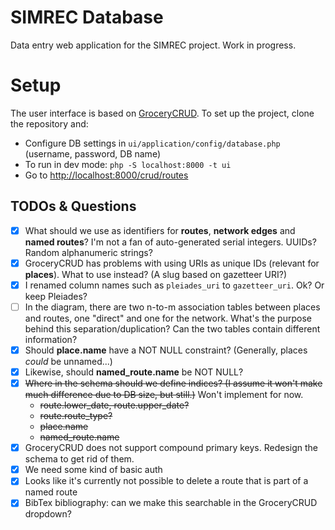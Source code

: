 # SIMREC Database

Data entry web application for the SIMREC project. Work in progress.

# Setup

The user interface is based on [GroceryCRUD](https://www.grocerycrud.com/). To set up the project,
clone the repository and:

- Configure DB settings in `ui/application/config/database.php` (username, password, DB name)
- To run in dev mode: `php -S localhost:8000 -t ui`
- Go to [http://localhost:8000/crud/routes](http://localhost:8000/crud/routes)

## TODOs  & Questions

- [x] What should we use as identifiers for __routes__, __network edges__ and __named routes__? I'm not a fan of 
  auto-generated serial integers. UUIDs? Random alphanumeric strings?
- [x] GroceryCRUD has problems with using URIs as unique IDs (relevant for __places__). What to use instead? (A 
  slug based on gazetteer URI?)
- [x] I renamed column names such as `pleiades_uri` to `gazetteer_uri`. Ok? Or keep Pleiades?
- [ ] In the diagram, there are two n-to-m association tables between places and routes, one "direct" and one for the 
  network. What's the purpose behind this separation/duplication? Can the two tables contain different information?
- [x] Should __place.name__ have a NOT NULL constraint? (Generally, places _could_ be unnamed...)
- [x] Likewise, should __named_route.name__ be NOT NULL?
- [x] ~~Where in the schema should we define indices? (I assume it won't make much difference due to DB size, but still.)~~ Won't implement for now.
  - ~~route.lower_date, route.upper_date?~~
  - ~~route.route_type?~~
  - ~~place.name~~
  - ~~named_route.name~~
- [x] GroceryCRUD does not support compound primary keys. Redesign the schema to get rid of them.
- [x] We need some kind of basic auth
- [x] Looks like it's currently not possible to delete a route that is part of a named route
- [x] BibTex bibliography: can we make this searchable in the GroceryCRUD dropdown?
